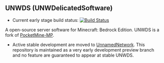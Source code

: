 ## UNWDS (UNWDelicatedSoftware)	
+ Current early stage build status: [![Build Status](https://travis-ci.com/dtcu0ng/UNWDS.svg?branch=stable)](https://travis-ci.com/dtcu0ng/UNWDS)

A open-source server software for Minecraft: Bedrock Edition. UNWDS is a fork of [PocketMine-MP](https://github.com/pmmp/PocketMine-MP).

+ Active stable development are moved to [UnnamedNetwork](https://github.com/UnnamedNetwork/UNWDS). This repository is maintained as a very early development preview branch and no feature are guaranteed to appear at stable UNWDS.
